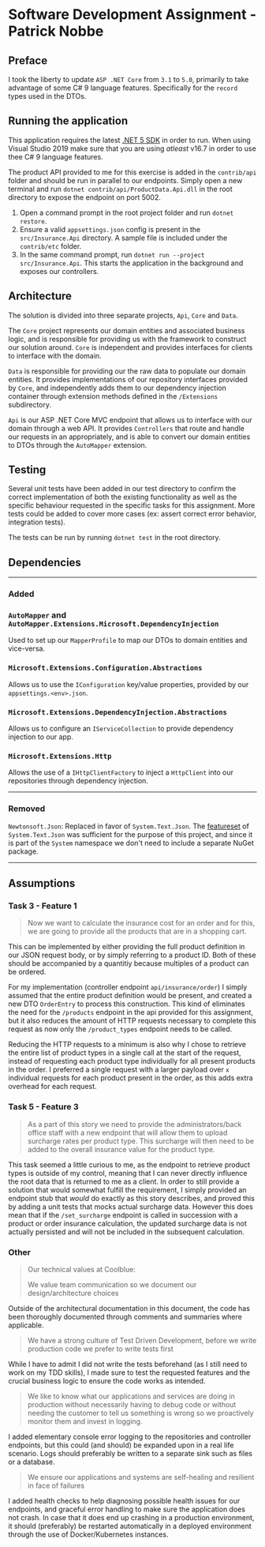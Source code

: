 # Software Development Assignment - Patrick Nobbe

## Preface

I took the liberty to update `ASP .NET Core` from `3.1` to `5.0`, primarily to take advantage of some C# 9 language features. Specifically for the `record` types used in the DTOs.

## Running the application

This application requires the latest [.NET 5 SDK](https://dotnet.microsoft.com/download/dotnet/5.0) in order to run. When using Visual Studio 2019 make sure that you are using _atleast_ v16.7 in order to use thee C# 9 language features.

The product API provided to me for this exercise is added in the `contrib/api` folder and should be run in parallel to our endpoints. Simply open a new terminal and run `dotnet contrib/api/ProductData.Api.dll` in the root directory to expose the endpoint on port 5002.

1. Open a command prompt in the root project folder and run `dotnet restore`.
2. Ensure a valid `appsettings.json` config is present in the `src/Insurance.Api` directory. A sample file is included under the `contrib/etc` folder.
3. In the same command prompt, run `dotnet run --project src/Insurance.Api`. This starts the application in the background and exposes our controllers.

## Architecture

The solution is divided into three separate projects, `Api`, `Core` and `Data`.

The `Core` project represents our domain entities and associated business logic, and is responsible for providing us with the framework to construct our solution around. `Core` is independent and provides interfaces for clients to interface with the domain.

`Data` is responsible for providing our the raw data to populate our domain entities. It provides implementations of our repository interfaces provided by `Core`, and independently adds them to our dependency injection container through extension methods defined in the `/Extensions` subdirectory.

`Api` is our ASP .NET Core MVC endpoint that allows us to interface with our domain through a web API. It provides `Controllers` that route and handle our requests in an appropriately, and is able to convert our domain entities to DTOs through the `AutoMapper` extension.

## Testing

Several unit tests have been added in our test directory to confirm the correct implementation of both the existing functionality as well as the specific behaviour requested in the specific tasks for this assignment. More tests could be added to cover more cases (ex: assert correct error behavior, integration tests).

The tests can be run by running `dotnet test` in the root directory.

## Dependencies
------------------
### Added

### **`AutoMapper` and `AutoMapper.Extensions.Microsoft.DependencyInjection`**

Used to set up our `MapperProfile` to map our DTOs to domain entities and vice-versa.

### **`Microsoft.Extensions.Configuration.Abstractions`**

Allows us to use the `IConfiguration` key/value properties, provided by our `appsettings.<env>.json`.

### **`Microsoft.Extensions.DependencyInjection.Abstractions`**

Allows us to configure an `IServiceCollection` to provide dependency injection to our app.

### **`Microsoft.Extensions.Http`**

Allows the use of a `IHttpClientFactory` to inject a `HttpClient` into our repositories through dependency injection.

----------------
### Removed

`Newtonsoft.Json`: Replaced in favor of `System.Text.Json`. The [featureset](https://docs.microsoft.com/en-us/dotnet/standard/serialization/system-text-json-migrate-from-newtonsoft-how-to?pivots=dotnet-5-0) of `System.Text.Json` was sufficient for the purpose of this project, and since it is part of the `System` namespace we don't need to include a separate NuGet package.

----------------

## Assumptions

### Task 3 - Feature 1

> Now we want to calculate the insurance cost for an order and for this, we are going to provide all the products that are in a shopping cart.

This can be implemented by either providing the full product definition in our JSON request body, or by simply referring to a product ID. Both of these should be accompanied by a quantitiy because multiples of a product can be ordered.

For my implementation (controller endpoint `api/insurance/order`) I simply assumed that the entire product definition would be present, and created a new DTO `OrderEntry` to process this construction. This kind of eliminates the need for the `/products` endpoint in the api provided for this assignment, but it also reduces the amount of HTTP requests necessary to complete this request as now only the `/product_types` endpoint needs to be called.

Reducing the HTTP requests to a minimum is also why I chose to retrieve the entire list of product types in a single call at the start of the request, instead of requesting each product type individually for all present products in the order. I preferred a single request with a larger payload over `x` individual requests for each product present in the order, as this adds extra overhead for each request.

### Task 5 - Feature 3

> As a part of this story we need to provide the administrators/back office staff with a new endpoint that will allow them to upload surcharge rates per product type. This surcharge will then  need to be added to the overall insurance value for the product type.

This task seemed a little curious to me, as the endpoint to retrieve product types is outside of my control, meaning that I can never directly influence the root data that is returned to me as a client. In order to still provide a solution that would somewhat fulfill the requirement, I simply provided an endpoint stub that _would_ do exactly as this story describes, and proved this by adding a unit tests that mocks actual surcharge data. However this does mean that if the `/set_surcharge` endpoint is called in succession with a product or order insurance calculation, the updated surcharge data is not actually persisted and will not be included in the subsequent calculation.

### Other

> Our technical values at Coolblue:
>
>We value team communication so we document our design/architecture choices

Outside of the architectural documentation in this document, the code has been thoroughly documented through comments and summaries where applicable.

>We have a strong culture of Test Driven Development, before we write production code we prefer to write tests first

While I have to admit I did not write the tests beforehand (as I still need to work on my TDD skills), I made sure to test the requested features and the crucial business logic to ensure the code works as intended.

>We like to know what our applications and services are doing in production without necessarily having to debug code or without needing the customer to tell us something is wrong so we proactively monitor them and invest in logging.

I added elementary console error logging to the repositories and controller endpoints, but this could (and should) be expanded upon in a real life scenario. Logs should preferably be written to a separate sink such as files or a database.

>We ensure our applications and systems are self-healing and resilient in face of failures

I added health checks to help diagnosing possible health issues for our endpoints, and graceful error handling to make sure the application does not crash. In case that it does end up crashing in a production environment, it should (preferably) be restarted automatically in a deployed environment through the use of Docker/Kubernetes instances.
